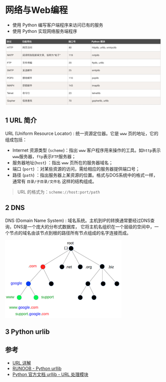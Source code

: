 # 网络与Web编程

* 使用 Python 编写客户端程序来访问已有的服务
* 使用 Python 实现网络服务端程序

![python internet module](python_Internet_module.jpg)

## 1 URL 简介

URL (Uniform Resource Locator) : 统一资源定位器。它是 `www` 页的地址，它的组成包括：

* Internet 资源类型 (`scheme`)：指出 `www` 客户程序用来操作的工具。如`http`表示`www`服务器，`ftp`表示`FTP`服务器；
* 服务器地址(`host`) ：指出 `www` 页所在的服务器域名；
* 端口 (`port`) ：对某些资源的访问，需给相应的服务器提供端口号；
* 路径 (`path`) ：指出服务器上某资源的位置。格式与DOS系统中的格式一样，通常有 `目录/子目录/文件名` 这样的结构组成。

> URL 的格式为：`scheme://host:port/path`

## 2 DNS

DNS (Domain Name System) : 域名系统。主机到IP的转换通常要经过DNS查询，DNS是一个庞大的分布式数据库，
它将主机名组织在一个层级的空间中，一个节点的域名由该节点到根的路径所有节点组成的名字连接而成。

![dns](dns.png)

## 3 Python urlib

## 参考

* [URL 详解](https://zhuanlan.zhihu.com/p/71374158)
* [RUNOOB - Python urllib](https://www.runoob.com/python3/python-urllib.html)
* [Python 官方文档 urllib - URL 处理模块](https://docs.python.org/zh-cn/3.6/library/urllib.html)
